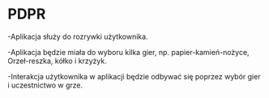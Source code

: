 # PDPR
-Aplikacja służy do rozrywki użytkownika.

-Aplikacja będzie miała do wyboru kilka gier, np. papier-kamień-nożyce, Orzeł-reszka, kółko i krzyżyk.

-Interakcja użytkownika w aplikacji będzie odbywać się poprzez wybór gier i uczestnictwo w grze.